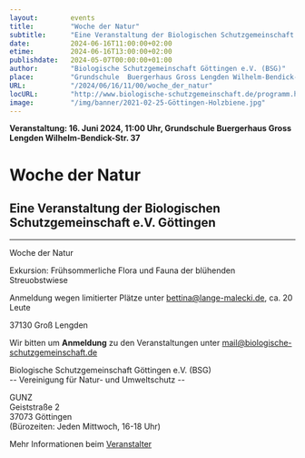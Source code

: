 ```yaml
---
layout:        events
title:         "Woche der Natur"
subtitle:      "Eine Veranstaltung der Biologischen Schutzgemeinschaft e.V. Göttingen"
date:          2024-06-16T11:00:00+02:00
etime:         2024-06-16T13:00:00+02:00
publishdate:   2024-05-07T00:00:00+01:00
author:        "Biologische Schutzgemeinschaft Göttingen e.V. (BSG)"
place:         "Grundschule  Buergerhaus Gross Lengden Wilhelm-Bendick-Str. 37"
URL:           "/2024/06/16/11/00/woche_der_natur"
locURL:        "http://www.biologische-schutzgemeinschaft.de/programm.html"
image:         "/img/banner/2021-02-25-Göttingen-Holzbiene.jpg"
---
```


**Veranstaltung: 16. Juni 2024, 11:00 Uhr, Grundschule  Buergerhaus Gross Lengden Wilhelm-Bendick-Str. 37**

Woche der Natur
===========

Eine Veranstaltung der Biologischen Schutzgemeinschaft e.V. Göttingen
-----------

-------------

Woche der Natur

Exkursion: Frühsommerliche Flora und Fauna der blühenden Streuobstwiese

Anmeldung wegen limitierter Plätze unter bettina@lange-malecki.de, ca. 20 Leute

37130 Groß Lengden


Wir bitten um **Anmeldung** zu den Veranstaltungen unter mail@biologische-schutzgemeinschaft.de

Biologische Schutzgemeinschaft Göttingen e.V. (BSG)  
-- Vereinigung für Natur- und Umweltschutz --  

GUNZ  
Geiststraße 2  
37073 Göttingen  
(Bürozeiten: Jeden Mittwoch, 16-18 Uhr)


Mehr Informationen beim [Veranstalter](http://www.biologische-schutzgemeinschaft.de/programm.html)
